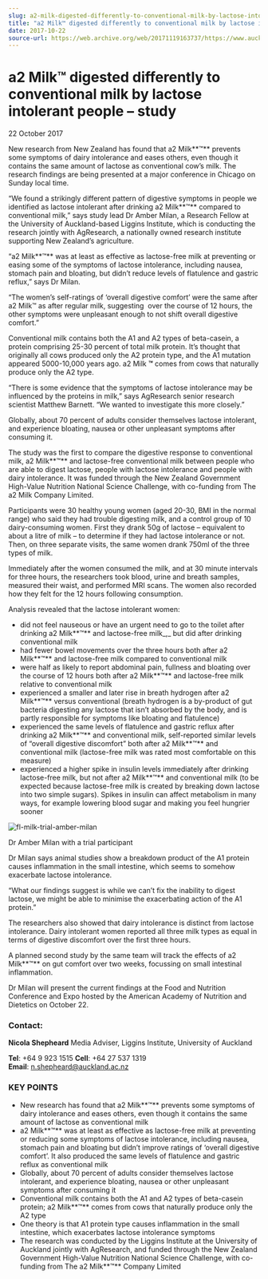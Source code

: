 ```yaml
---
slug: a2-milk-digested-differently-to-conventional-milk-by-lactose-intolerant-people-study
title: "a2 Milk™ digested differently to conventional milk by lactose intolerant people – study"
date: 2017-10-22
source-url: https://web.archive.org/web/20171119163737/https://www.auckland.ac.nz/en/about/news-events-and-notices/news/news-2017/10/a2-milk-digested-differently-to-conventional-milk-by-lactose-intolerant-people-study.html
---
```

a2 Milk™ digested differently to conventional milk by lactose intolerant people – study
=======================================================================================

22 October 2017

New research from New Zealand has found that a2 Milk**™** prevents some symptoms of dairy intolerance and eases others, even though it contains the same amount of lactose as conventional cow’s milk. The research findings are being presented at a major conference in Chicago on Sunday local time.

“We found a strikingly different pattern of digestive symptoms in people we identified as lactose intolerant after drinking a2 Milk**™** compared to conventional milk,” says study lead Dr Amber Milan, a Research Fellow at the University of Auckland-based Liggins Institute, which is conducting the research jointly with AgResearch, a nationally owned research institute supporting New Zealand’s agriculture.

“a2 Milk**™** was at least as effective as lactose-free milk at preventing or easing some of the symptoms of lactose intolerance, including nausea, stomach pain and bloating, but didn’t reduce levels of flatulence and gastric reflux,” says Dr Milan.

“The women’s self-ratings of ‘overall digestive comfort’ were the same after a2 Milk™ as after regular milk, suggesting  over the course of 12 hours, the other symptoms were unpleasant enough to not shift overall digestive comfort.”

Conventional milk contains both the A1 and A2 types of beta-casein, a protein comprising 25-30 percent of total milk protein. It’s thought that originally all cows produced only the A2 protein type, and the A1 mutation appeared 5000-10,000 years ago. a2 Milk **™** comes from cows that naturally produce only the A2 type.

“There is some evidence that the symptoms of lactose intolerance may be influenced by the proteins in milk,” says AgResearch senior research scientist Matthew Barnett. “We wanted to investigate this more closely.”

Globally, about 70 percent of adults consider themselves lactose intolerant, and experience bloating, nausea or other unpleasant symptoms after consuming it.

The study was the first to compare the digestive response to conventional milk, a2 Milk**™** and lactose-free conventional milk between people who are able to digest lactose, people with lactose intolerance and people with dairy intolerance. It was funded through the New Zealand Government High-Value Nutrition National Science Challenge, with co-funding from The a2 Milk Company Limited.

Participants were 30 healthy young women (aged 20-30, BMI in the normal range) who said they had trouble digesting milk, and a control group of 10 dairy-consuming women. First they drank 50g of lactose – equivalent to about a litre of milk – to determine if they had lactose intolerance or not. Then, on three separate visits, the same women drank 750ml of the three types of milk.

Immediately after the women consumed the milk, and at 30 minute intervals for three hours, the researchers took blood, urine and breath samples, measured their waist, and performed MRI scans. The women also recorded how they felt for the 12 hours following consumption.

Analysis revealed that the lactose intolerant women:

*   did not feel nauseous or have an urgent need to go to the toilet after drinking a2 Milk**™** and lactose-free milk_,_ but did after drinking conventional milk
*   had fewer bowel movements over the three hours both after a2 Milk**™** and lactose-free milk compared to conventional milk
*   were half as likely to report abdominal pain, fullness and bloating over the course of 12 hours both after a2 Milk**™** and lactose-free milk relative to conventional milk
*   experienced a smaller and later rise in breath hydrogen after a2 Milk**™** versus conventional (breath hydrogen is a by-product of gut bacteria digesting any lactose that isn’t absorbed by the body, and is partly responsible for symptoms like bloating and flatulence)
*   experienced the same levels of flatulence and gastric reflux after drinking a2 Milk**™** and conventional milk, self-reported similar levels of “overall digestive discomfort” both after a2 Milk**™** and conventional milk (lactose-free milk was rated most comfortable on this measure)
*   experienced a higher spike in insulin levels immediately after drinking lactose-free milk, but not after a2 Milk**™** and conventional milk (to be expected because lactose-free milk is created by breaking down lactose into two simple sugars). Spikes in insulin can affect metabolism in many ways, for example lowering blood sugar and making you feel hungrier sooner

![fl-milk-trial-amber-milan](https://www.auckland.ac.nz/en/about/news-events-and-notices/news/news-2017/10/a2-milk-digested-differently-to-conventional-milk-by-lactose-intolerant-people-study/_jcr_content/par/textimage_0/image.img.jpg/1508809815504.jpg "fl-milk-trial-amber-milan")

Dr Amber Milan with a trial participant

Dr Milan says animal studies show a breakdown product of the A1 protein causes inflammation in the small intestine, which seems to somehow exacerbate lactose intolerance.

“What our findings suggest is while we can’t fix the inability to digest lactose, we might be able to minimise the exacerbating action of the A1 protein.”

The researchers also showed that dairy intolerance is distinct from lactose intolerance. Dairy intolerant women reported all three milk types as equal in terms of digestive discomfort over the first three hours.

A planned second study by the same team will track the effects of a2 Milk**™** on gut comfort over two weeks, focussing on small intestinal inflammation.

Dr Milan will present the current findings at the Food and Nutrition Conference and Expo hosted by the American Academy of Nutrition and Dietetics on October 22.

### **Contact:**

**Nicola Shepheard** Media Adviser, Liggins Institute, University of Auckland

**Tel**: +64 9 923 1515 **Cell**: +64 27 537 1319 **Email**: [n.shepheard@auckland.ac.nz](mailto:n.shepheard@auckland.ac.nz)

### **KEY POINTS**

*   New research has found that a2 Milk**™** prevents some symptoms of dairy intolerance and eases others, even though it contains the same amount of lactose as conventional milk
*   a2 Milk**™** was at least as effective as lactose-free milk at preventing or reducing some symptoms of lactose intolerance, including nausea, stomach pain and bloating but didn’t improve ratings of ‘overall digestive comfort’. It also produced the same levels of flatulence and gastric reflux as conventional milk
*   Globally, about 70 percent of adults consider themselves lactose intolerant, and experience bloating, nausea or other unpleasant symptoms after consuming it
*   Conventional milk contains both the A1 and A2 types of beta-casein protein; a2 Milk**™** comes from cows that naturally produce only the A2 type
*   One theory is that A1 protein type causes inflammation in the small intestine, which exacerbates lactose intolerance symptoms
*   The research was conducted by the Liggins Institute at the University of Auckland jointly with AgResearch, and funded through the New Zealand Government High-Value Nutrition National Science Challenge, with co-funding from The a2 Milk**™** Company Limited